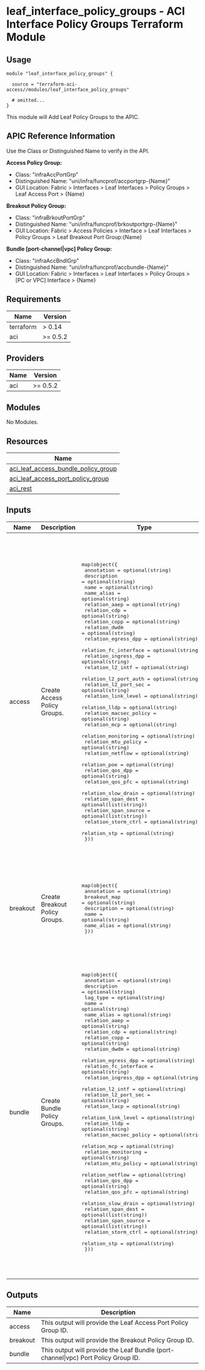 # leaf_interface_policy_groups - ACI Interface Policy Groups Terraform Module

## Usage

```hcl
module "leaf_interface_policy_groups" {

  source = "terraform-aci-access//modules/leaf_interface_policy_groups"

  # omitted...
}
```

This module will Add Leaf Policy Groups to the APIC.

## APIC Reference Information

Use the Class or Distinguished Name to verify in the API.

**Access Policy Group:**

* Class: "infraAccPortGrp"
* Distinguished Name: "uni/infra/funcprof/accportgrp-{Name}"
* GUI Location: Fabric > Interfaces > Leaf Interfaces > Policy Groups > Leaf Access Port > {Name}

**Breakout Policy Group:**

* Class: "infraBrkoutPortGrp"
* Distinguished Name: "uni/infra/funcprof/brkoutportgrp-{Name}"
* GUI Location: Fabric > Access Policies > Interface > Leaf Interfaces > Policy Groups > Leaf Breakout Port Group:{Name}

**Bundle [port-channel|vpc] Policy Group:**

* Class: "infraAccBndlGrp"
* Distinguished Name: "uni/infra/funcprof/accbundle-{Name}"
* GUI Location: Fabric > Interfaces > Leaf Interfaces > Policy Groups > [PC or VPC] Interface > {Name}

<!-- BEGINNING OF PRE-COMMIT-TERRAFORM DOCS HOOK -->
## Requirements

| Name | Version |
|------|---------|
| terraform | > 0.14 |
| aci | >= 0.5.2 |

## Providers

| Name | Version |
|------|---------|
| aci | >= 0.5.2 |

## Modules

No Modules.

## Resources

| Name |
|------|
| [aci_leaf_access_bundle_policy_group](https://registry.terraform.io/providers/ciscodevnet/aci/0.5.2/docs/resources/leaf_access_bundle_policy_group) |
| [aci_leaf_access_port_policy_group](https://registry.terraform.io/providers/ciscodevnet/aci/0.5.2/docs/resources/leaf_access_port_policy_group) |
| [aci_rest](https://registry.terraform.io/providers/ciscodevnet/aci/0.5.2/docs/resources/rest) |

## Inputs

| Name | Description | Type | Default | Required |
|------|-------------|------|---------|:--------:|
| access | Create Access Policy Groups. | <pre>map(object({<br>    annotation             = optional(string)<br>    description            = optional(string)<br>    name                   = optional(string)<br>    name_alias             = optional(string)<br>    relation_aaep          = optional(string)<br>    relation_cdp           = optional(string)<br>    relation_copp          = optional(string)<br>    relation_dwdm          = optional(string)<br>    relation_egress_dpp    = optional(string)<br>    relation_fc_interface  = optional(string)<br>    relation_ingress_dpp   = optional(string)<br>    relation_l2_intf       = optional(string)<br>    relation_l2_port_auth  = optional(string)<br>    relation_l2_port_sec   = optional(string)<br>    relation_link_level    = optional(string)<br>    relation_lldp          = optional(string)<br>    relation_macsec_policy = optional(string)<br>    relation_mcp           = optional(string)<br>    relation_monitoring    = optional(string)<br>    relation_mtu_policy    = optional(string)<br>    relation_netflow       = optional(string)<br>    relation_poe           = optional(string)<br>    relation_qos_dpp       = optional(string)<br>    relation_qos_pfc       = optional(string)<br>    relation_slow_drain    = optional(string)<br>    relation_span_dest     = optional(list(string))<br>    relation_span_source   = optional(list(string))<br>    relation_storm_ctrl    = optional(string)<br>    relation_stp           = optional(string)<br>  }))</pre> | <pre>{<br>  "default": {<br>    "annotation": "",<br>    "description": "",<br>    "name": "default",<br>    "name_alias": "",<br>    "relation_aaep": "uni/infra/attentp-default",<br>    "relation_cdp": "uni/infra/cdpIfP-default",<br>    "relation_copp": "uni/infra/coppifpol-default",<br>    "relation_dwdm": "uni/infra/dwdmifpol-default",<br>    "relation_egress_dpp": "uni/infra/qosdpppol-default",<br>    "relation_fc_interface": "uni/infra/fcIfPol-default",<br>    "relation_ingress_dpp": "uni/infra/qosdpppol-default",<br>    "relation_l2_intf": "uni/infra/l2IfP-default",<br>    "relation_l2_port_auth": "uni/infra/portauthpol-default",<br>    "relation_l2_port_sec": "uni/infra/portsecurityP-default",<br>    "relation_link_level": "uni/infra/hintfpol-default",<br>    "relation_lldp": "uni/infra/lldpIfP-default",<br>    "relation_macsec_policy": "uni/infra/macsecifp-default",<br>    "relation_mcp": "uni/infra/mcpIfP-default",<br>    "relation_monitoring": "uni/infra/moninfra-default",<br>    "relation_mtu_policy": "uni/fabric/l2pol-default",<br>    "relation_netflow": "",<br>    "relation_poe": "",<br>    "relation_qos_dpp": "uni/infra/qosdpppol-default",<br>    "relation_qos_pfc": "uni/infra/pfc-default",<br>    "relation_slow_drain": "uni/infra/qossdpol-default",<br>    "relation_span_dest": [],<br>    "relation_span_source": [],<br>    "relation_storm_ctrl": "uni/infra/stormctrlifp-default",<br>    "relation_stp": "uni/infra/ifPol-default"<br>  }<br>}</pre> | no |
| breakout | Create Breakout Policy Groups. | <pre>map(object({<br>    annotation   = optional(string)<br>    breakout_map = optional(string)<br>    description  = optional(string)<br>    name         = optional(string)<br>    name_alias   = optional(string)<br>  }))</pre> | <pre>{<br>  "default": {<br>    "annotation": "",<br>    "breakout_map": "10g-4x",<br>    "description": "default 4x10G Breakout Policy",<br>    "name": "10g-4x",<br>    "name_alias": ""<br>  }<br>}</pre> | no |
| bundle | Create Bundle Policy Groups. | <pre>map(object({<br>    annotation             = optional(string)<br>    description            = optional(string)<br>    lag_type               = optional(string)<br>    name                   = optional(string)<br>    name_alias             = optional(string)<br>    relation_aaep          = optional(string)<br>    relation_cdp           = optional(string)<br>    relation_copp          = optional(string)<br>    relation_dwdm          = optional(string)<br>    relation_egress_dpp    = optional(string)<br>    relation_fc_interface  = optional(string)<br>    relation_ingress_dpp   = optional(string)<br>    relation_l2_intf       = optional(string)<br>    relation_l2_port_sec   = optional(string)<br>    relation_lacp          = optional(string)<br>    relation_link_level    = optional(string)<br>    relation_lldp          = optional(string)<br>    relation_macsec_policy = optional(string)<br>    relation_mcp           = optional(string)<br>    relation_monitoring    = optional(string)<br>    relation_mtu_policy    = optional(string)<br>    relation_netflow       = optional(string)<br>    relation_qos_dpp       = optional(string)<br>    relation_qos_pfc       = optional(string)<br>    relation_slow_drain    = optional(string)<br>    relation_span_dest     = optional(list(string))<br>    relation_span_source   = optional(list(string))<br>    relation_storm_ctrl    = optional(string)<br>    relation_stp           = optional(string)<br>  }))</pre> | <pre>{<br>  "default": {<br>    "annotation": "",<br>    "description": "",<br>    "lag_type": "node",<br>    "name": "default",<br>    "name_alias": "",<br>    "relation_aaep": "uni/infra/attentp-default",<br>    "relation_cdp": "uni/infra/cdpIfP-default",<br>    "relation_copp": "uni/infra/coppifpol-default",<br>    "relation_dwdm": "uni/infra/dwdmifpol-default",<br>    "relation_egress_dpp": "uni/infra/qosdpppol-default",<br>    "relation_fc_interface": "uni/infra/fcIfPol-default",<br>    "relation_ingress_dpp": "uni/infra/qosdpppol-default",<br>    "relation_l2_intf": "uni/infra/l2IfP-default",<br>    "relation_l2_port_sec": "uni/infra/portsecurityP-default",<br>    "relation_lacp": "uni/infra/lacplagp-default",<br>    "relation_link_level": "uni/infra/hintfpol-default",<br>    "relation_lldp": "uni/infra/lldpIfP-default",<br>    "relation_macsec_policy": "uni/infra/macsecifp-default",<br>    "relation_mcp": "uni/infra/mcpIfP-default",<br>    "relation_monitoring": "uni/infra/moninfra-default",<br>    "relation_mtu_policy": "uni/fabric/l2pol-default",<br>    "relation_netflow": "",<br>    "relation_qos_dpp": "uni/infra/qosdpppol-default",<br>    "relation_qos_pfc": "uni/infra/pfc-default",<br>    "relation_slow_drain": "uni/infra/qossdpol-default",<br>    "relation_span_dest": [],<br>    "relation_span_source": [],<br>    "relation_storm_ctrl": "uni/infra/stormctrlifp-default",<br>    "relation_stp": "uni/infra/ifPol-default"<br>  }<br>}</pre> | no |

## Outputs

| Name | Description |
|------|-------------|
| access | This output will provide the Leaf Access Port Policy Group ID. |
| breakout | This output will provide the Breakout Policy Group ID. |
| bundle | This output will provide the Leaf Bundle (port-channel\|vpc) Port Policy Group ID. |
<!-- END OF PRE-COMMIT-TERRAFORM DOCS HOOK -->
